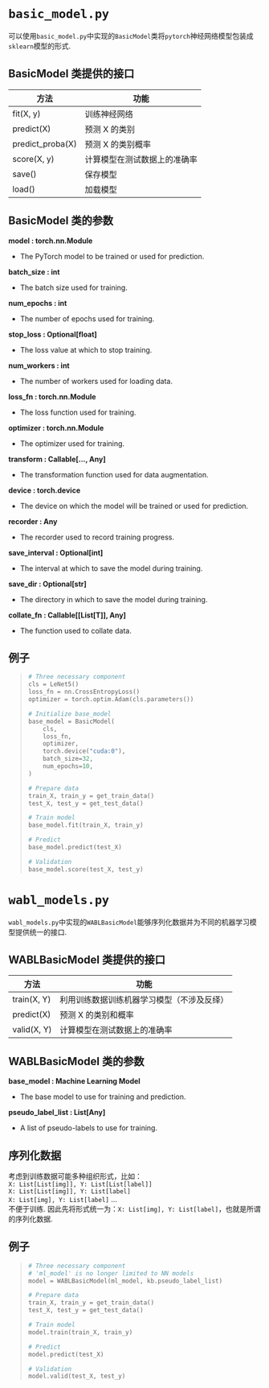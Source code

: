 # `basic_model.py`

可以使用`basic_model.py`中实现的`BasicModel`类将`pytorch`神经网络模型包装成`sklearn`模型的形式.

## BasicModel 类提供的接口

|  方法   | 功能  |
|  ----  | ----  |
| fit(X, y) | 训练神经网络 |
| predict(X) | 预测 X 的类别 |
| predict_proba(X) | 预测 X 的类别概率 |
| score(X, y) | 计算模型在测试数据上的准确率 |
| save() | 保存模型 |
| load() | 加载模型 |


## BasicModel 类的参数

**model : torch.nn.Module** 
+ The PyTorch model to be trained or used for prediction.

**batch_size : int**
+ The batch size used for training.

**num_epochs : int**
+ The number of epochs used for training.

**stop_loss : Optional[float]**
+ The loss value at which to stop training.

**num_workers : int**
+ The number of workers used for loading data.

**loss_fn : torch.nn.Module**
+ The loss function used for training.

**optimizer : torch.nn.Module**
+ The optimizer used for training.

**transform : Callable[..., Any]**
+ The transformation function used for data augmentation.

**device : torch.device**
+ The device on which the model will be trained or used for prediction.

**recorder : Any**
+ The recorder used to record training progress.

**save_interval : Optional[int]**
+ The interval at which to save the model during training.

**save_dir : Optional[str]**
+ The directory in which to save the model during training.

**collate_fn : Callable[[List[T]], Any]**
+ The function used to collate data.

## 例子
>
> ```python
> # Three necessary component
> cls = LeNet5()
> loss_fn = nn.CrossEntropyLoss()
> optimizer = torch.optim.Adam(cls.parameters())
> 
> # Initialize base_model
> base_model = BasicModel(
>     cls,
>     loss_fn,
>     optimizer,
>     torch.device("cuda:0"),
>     batch_size=32,
>     num_epochs=10,
> )
>
> # Prepare data
> train_X, train_y = get_train_data()
> test_X, test_y = get_test_data()
> 
> # Train model
> base_model.fit(train_X, train_y)
>
> # Predict
> base_model.predict(test_X)
>
> # Validation
> base_model.score(test_X, test_y)
> ```

# `wabl_models.py`

`wabl_models.py`中实现的`WABLBasicModel`能够序列化数据并为不同的机器学习模型提供统一的接口.

## WABLBasicModel 类提供的接口

|  方法   | 功能  |
|  ----  | ----  |
| train(X, Y) | 利用训练数据训练机器学习模型（不涉及反绎） |
| predict(X) | 预测 X 的类别和概率 |
| valid(X, Y) | 计算模型在测试数据上的准确率 |

## WABLBasicModel 类的参数
**base_model : Machine Learning Model**
+ The base model to use for training and prediction.

**pseudo_label_list : List[Any]**
+ A list of pseudo-labels to use for training.

## 序列化数据
考虑到训练数据可能多种组织形式，比如：\
`X: List[List[img]], Y: List[List[label]]`\
`X: List[List[img]], Y: List[label]`\
`X: List[img], Y: List[label]`
... \
不便于训练. 因此先将形式统一为：`X: List[img], Y: List[label]`，也就是所谓的序列化数据.

## 例子
>
> ```python
> # Three necessary component
> # 'ml_model' is no longer limited to NN models
> model = WABLBasicModel(ml_model, kb.pseudo_label_list)
>
> # Prepare data
> train_X, train_y = get_train_data()
> test_X, test_y = get_test_data()
> 
> # Train model
> model.train(train_X, train_y)
>
> # Predict
> model.predict(test_X)
>
> # Validation
> model.valid(test_X, test_y)
> ```